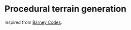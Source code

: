 # Procedural terrain generation
Inspired from [Barney Codes](https://www.youtube.com/watch?v=xl6N4HDnQHY&ab_channel=BarneyCode5).
